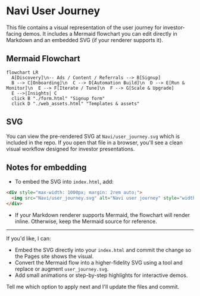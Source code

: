 # Navi User Journey

This file contains a visual representation of the user journey for investor-facing demos. It includes a Mermaid flowchart you can edit directly in Markdown and an embedded SVG (if your renderer supports it).

## Mermaid Flowchart

```mermaid
flowchart LR
  A[Discovery]\n-- Ads / Content / Referrals --> B[Signup]
  B --> C[Onboarding]\n  C --> D[Automation Build]\n  D --> E[Run & Monitor]\n  E --> F[Iterate / Tune]\n  F --> G[Scale & Upgrade]
  E -->|Insights| C
  click B "./form.html" "Signup form"
  click D "./web_assets.html" "Templates & assets"
```

## SVG

You can view the pre-rendered SVG at `Navi/user_journey.svg` which is included in the repo. If you open that file in a browser, you'll see a clean visual workflow designed for investor presentations.

## Notes for embedding

- To embed the SVG into `index.html`, add:

```html
<div style="max-width: 1000px; margin: 2rem auto;">
  <img src="Navi/user_journey.svg" alt="Navi user journey" style="width:100%; height:auto; border-radius:12px; box-shadow:0 10px 30px rgba(0,0,0,0.08);" />
</div>
```

- If your Markdown renderer supports Mermaid, the flowchart will render inline. Otherwise, keep the Mermaid source for reference.

---

If you'd like, I can:

- Embed the SVG directly into your `index.html` and commit the change so the Pages site shows the visual.
- Convert the Mermaid flow into a higher-fidelity SVG using a tool and replace or augment `user_journey.svg`.
- Add small animations or step-by-step highlights for interactive demos.

Tell me which option to apply next and I'll update the files and commit.